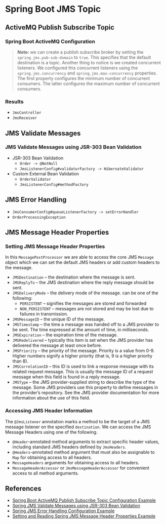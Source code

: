 # Spring Boot JMS Topic

## ActiveMQ Publish Subscribe Topic
### Spring Boot ActiveMQ Configuration
>**Note:** we can create a publish subscribe broker by setting the `spring.jms.pub-sub-domain` to `true`. This specifies that the default destination is a topic. Another thing to notice is we created concurrent listeners. We configured this concurrent listeners using the `spring.jms.concurrency` and `spring.jms.max-concurrency` properties. The first property configures the minimum number of concurrent consumers. The latter configures the maximum number of concurrent consumers.

### Results
- `JmsController`
- `JmsReceiver`

## JMS Validate Messages
### JMS Validate Messages using JSR-303 Bean Validation
- JSR-303 Bean Validation
    - `Order -> @NotNull`
    - `JmsListenerConfig#validatorFactory -> HibernateValidator`
- Custom External Bean Validation
    - `OrderValidator`
    - `JmsListenerConfig#methodFactory`

## JMS Error Handling
- `JmsConsumerConfig#queueListenerFactory -> setErrorHandler`
- `OrderProcessingException`

## JMS Message Header Properties
### Setting JMS Message Header Properties
In this `MessagePostProcessor` we are able to access the core JMS `Message` object which we can set the default JMS headers or add custom headers to the message.
- `JMSDestination` – the destination where the message is sent.
- `JMSReplyTo` – the JMS destination where the reply message should be sent.
- `JMSDeliveryMode` – the delivery mode of the message. can be one of the following:
    - `PERSISTENT` – signifies the messages are stored and forwarded
    - `NON_PERSISTENT` – messages are not stored and may be lost due to failures in transmission.
- `JMSMessageID` – the unique ID of the message.
- `JMSTimestamp` – the time a message was handed off to a JMS provider to be sent. The time expressed at the amount of time, in milliseconds.
- `JMSExpiration` – the expiration time of the message.
- `JMSRedelivered` – typically this item is set when the JMS provider has delivered the message at least once before.
- `JMSPriority` – the priority of the message. Priority is a value from 0-9. Higher numbers signify a higher priority (that is, 9 is a higher priority than 8).
- `JMSCorrelationID` – this ID is used to link a response message with its related request message. This is usually the message ID of a request message when this field is found in a reply message.
- `JMSType` – the JMS provider-supplied string to describe the type of the message. Some JMS providers use this property to define messages in the provider’s repository. See the JMS provider documentation for more information about the use of this field.

### Accessing JMS Header Information
The `@JmsListener` annotation marks a method to be the target of a JMS message listener on the specified `destination`. We can access the JMS Message Headers using one of the following.
- `@Header`-annotated method arguments to extract specific header values, including standard JMS headers defined by `JmsHeaders`.
- `@Headers`-annotated method argument that must also be assignable to `Map` for obtaining access to all headers.
- `MessageHeaders` arguments for obtaining access to all headers.
- `MessageHeaderAccessor` or `JmsMessageHeaderAccessor` for convenient access to all method arguments.

## References
- [Spring Boot ActiveMQ Publish Subscribe Topic Configuration Example](https://memorynotfound.com/spring-boot-activemq-publish-subscribe-topic-configuration-example/)
- [Spring JMS Validate Messages using JSR-303 Bean Validation](https://memorynotfound.com/spring-jms-validate-messages-jsr-303-bean-validation/)
- [Spring JMS Error Handling Configuration Example](https://memorynotfound.com/spring-jms-error-handling-configuration-example/)
- [Setting and Reading Spring JMS Message Header Properties Example](https://memorynotfound.com/spring-jms-setting-reading-header-properties-example/)